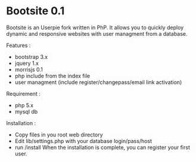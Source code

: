 # Bootsite 0.1
Bootsite is an Userpie fork written in PhP. 
It allows you to quickly deploy dynamic and responsive websites with user managment from a database.  

 
Features : 
- bootstrap 3.x 
- jquery 1.x
- morrisjs 0.1 
- php include from the index file
- user managment (include register/changepass/email link activation)

Requirement : 
- php 5.x
- mysql db 

Installation : 
- Copy files in you root web directory
- Edit lib/settings.php with your database login/pass/host 
- run /install 
When the installation is complete, you can register your first user. 
